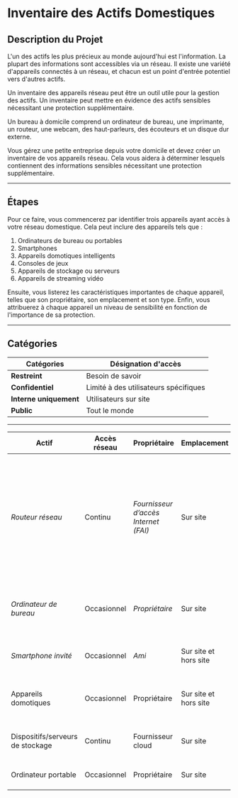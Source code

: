 # Inventaire des Actifs Domestiques

## Description du Projet
L'un des actifs les plus précieux au monde aujourd'hui est l'information. La plupart des informations sont accessibles via un réseau. Il existe une variété d'appareils connectés à un réseau, et chacun est un point d'entrée potentiel vers d'autres actifs.

Un inventaire des appareils réseau peut être un outil utile pour la gestion des actifs. Un inventaire peut mettre en évidence des actifs sensibles nécessitant une protection supplémentaire.

Un bureau à domicile comprend un ordinateur de bureau, une imprimante, un routeur, une webcam, des haut-parleurs, des écouteurs et un disque dur externe.

Vous gérez une petite entreprise depuis votre domicile et devez créer un inventaire de vos appareils réseau. Cela vous aidera à déterminer lesquels contiennent des informations sensibles nécessitant une protection supplémentaire.

---

## Étapes
Pour ce faire, vous commencerez par identifier trois appareils ayant accès à votre réseau domestique. Cela peut inclure des appareils tels que :

1. Ordinateurs de bureau ou portables
2. Smartphones
3. Appareils domotiques intelligents
4. Consoles de jeux
5. Appareils de stockage ou serveurs
6. Appareils de streaming vidéo

Ensuite, vous listerez les caractéristiques importantes de chaque appareil, telles que son propriétaire, son emplacement et son type. Enfin, vous attribuerez à chaque appareil un niveau de sensibilité en fonction de l'importance de sa protection.

---

## Catégories

| **Catégories**         | **Désignation d'accès**                  |
|-------------------------|------------------------------------------|
| **Restreint**           | Besoin de savoir                        |
| **Confidentiel**        | Limité à des utilisateurs spécifiques    |
| **Interne uniquement**  | Utilisateurs sur site                   |
| **Public**              | Tout le monde                           |

---


| Actif                 | Accès réseau  | Propriétaire                 | Emplacement           | Notes                                                                 | Sensibilité  |
|-----------------------|---------------|-----------------------------|-----------------------|-----------------------------------------------------------------------|-------------|
| *Routeur réseau*      | Continu       | *Fournisseur d’accès Internet (FAI)* | Sur site              | Dispose d’une connexion 2,4 GHz et 5 GHz. Tous les appareils du réseau domestique se connectent à la fréquence 5 GHz. | Confidentiel |
| *Ordinateur de bureau*| Occasionnel   | *Propriétaire*               | Sur site              | Contient des informations privées, comme des photos.                 | Restreint    |
| *Smartphone invité*   | Occasionnel   | *Ami*                       | Sur site et hors site | Se connecte à mon réseau domestique.                                 | Usage interne|
| Appareils domotiques  | Occasionnel   | Propriétaire                | Sur site et hors site | Se connectent à mon réseau domestique.                               | Usage interne|
| Dispositifs/serveurs de stockage | Continu       | Fournisseur cloud           | Sur site              | Contient la base de données de mes projets.                         | Confidentiel |
| Ordinateur portable   | Occasionnel   | Propriétaire                | Sur site              | Contient des fichiers de travail.                                   | Restreint    |